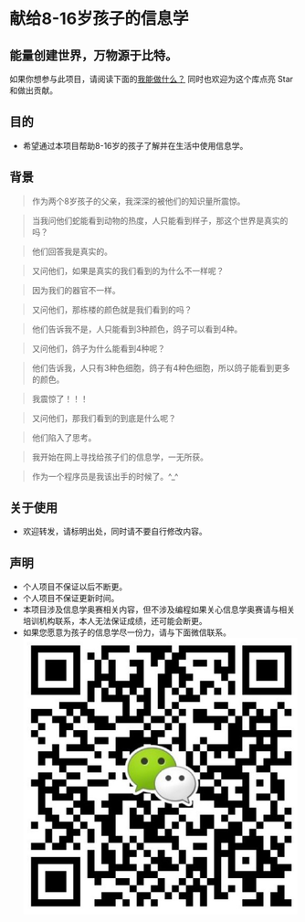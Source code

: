 献给8-16岁孩子的信息学
=======

能量创建世界，万物源于比特。
---

如果你想参与此项目，请阅读下面的[我能做什么？](#我能做什么)
同时也欢迎为这个库点亮 Star 和做出贡献。

目的
---
* 希望通过本项目帮助8-16岁的孩子了解并在生活中使用信息学。

背景
---
>作为两个8岁孩子的父亲，我深深的被他们的知识量所震惊。

>当我问他们蛇能看到动物的热度，人只能看到样子，那这个世界是真实的吗？

>他们回答我是真实的。

>又问他们，如果是真实的我们看到的为什么不一样呢？

>因为我们的器官不一样。

>又问他们，那栋楼的颜色就是我们看到的吗？

>他们告诉我不是，人只能看到3种颜色，鸽子可以看到4种。

>又问他们，鸽子为什么能看到4种呢？

>他们告诉我，人只有3种色细胞，鸽子有4种色细胞，所以鸽子能看到更多的颜色。

>我震惊了！！！

>又问他们，那我们看到的到底是什么呢？

>他们陷入了思考。

>我开始在网上寻找给孩子们的信息学，一无所获。

>作为一个程序员是我该出手的时候了。^_^


关于使用
---
- 欢迎转发，请标明出处，同时请不要自行修改内容。

声明
---
* 个人项目不保证以后不断更。
* 个人项目不保证更新时间。
* 本项目涉及信息学奥赛相关内容，但不涉及编程如果关心信息学奥赛请与相关培训机构联系，本人无法保证成绩，还可能会断更。
* 如果您愿意为孩子的信息学尽一份力，请与下面微信联系。
![image](https://github.com/GenealogyX/ThinkingSystem/blob/master/0.9%E5%85%B6%E4%BB%96/20190424212505.jpg)

